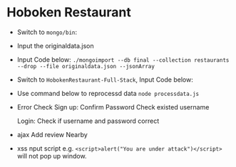 # Hoboken Restaurant
* Switch to `mongo/bin`: 
* Input the originaldata.json 

* Input Code below:
     `./mongoimport --db final --collection restaurants --drop --file originaldata.json --jsonArray`

* Switch to `HobokenRestaurant-Full-Stack`, Input Code below:
* Use command below to reprocessd data
     `node processdata.js`


* Error Check 
  Sign up:
      Confirm Password
      Check existed username

  Login:
     Check if username and password correct


* ajax
  Add review
  Nearby


* xss
  nput script
  e.g. `<script>alert("You are under attack")</script>`
  will not pop up window.





